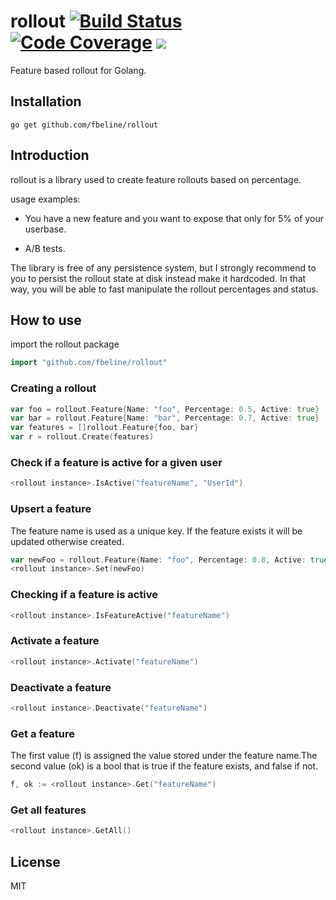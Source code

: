 # rollout [![Build Status](https://scrutinizer-ci.com/g/fbeline/rollout/badges/build.png?b=master)](https://scrutinizer-ci.com/g/fbeline/rollout/build-status/master) [![Code Coverage](https://scrutinizer-ci.com/g/fbeline/rollout/badges/coverage.png?b=master)](https://scrutinizer-ci.com/g/fbeline/rollout/?branch=master) [![](https://godoc.org/github.com/nathany/looper?status.svg)](https://godoc.org/github.com/fbeline/rollout)

Feature based rollout for Golang.

## Installation

`go get github.com/fbeline/rollout`

## Introduction

rollout is a library used to create feature rollouts based on percentage.

usage examples:

- You have a new feature and you want to expose that only for 5% of your userbase.

- A/B tests.

The library is free of any persistence system, but I strongly recommend to you to persist the rollout state at disk instead make it hardcoded. In that way, you will be able to fast manipulate the rollout percentages and status.

## How to use

import the rollout package

```go
import "github.com/fbeline/rollout"
```

### Creating a rollout

```go
var foo = rollout.Feature{Name: "foo", Percentage: 0.5, Active: true}
var bar = rollout.Feature{Name: "bar", Percentage: 0.7, Active: true}
var features = []rollout.Feature{foo, bar}
var r = rollout.Create(features)
```

### Check if a feature is active for a given user

```go
<rollout instance>.IsActive("featureName", "UserId")
```

### Upsert a feature

The feature name is used as a unique key. If the feature exists it will be updated otherwise created.

```go
var newFoo = rollout.Feature{Name: "foo", Percentage: 0.8, Active: true}
<rollout instance>.Set(newFoo)
```

### Checking if a feature is active

```go
<rollout instance>.IsFeatureActive("featureName")
```

### Activate a feature

```go
<rollout instance>.Activate("featureName")
```

### Deactivate a feature

```go
<rollout instance>.Deactivate("featureName")
```

### Get a feature

The first value (f) is assigned the value stored under the feature name.The second value (ok) is a bool that is true if the feature exists, and false if not.

```go
f, ok := <rollout instance>.Get("featureName")
```

### Get all features

```go
<rollout instance>.GetAll()
```

## License

MIT
